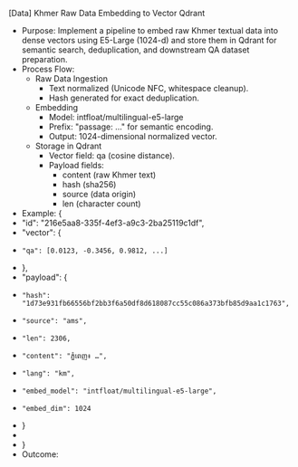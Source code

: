 [Data] Khmer Raw Data Embedding to Vector Qdrant

* Purpose: Implement a pipeline to embed raw Khmer textual data into dense vectors using E5-Large (1024-d) and store them in Qdrant for semantic search, deduplication, and downstream QA dataset preparation.
* Process Flow: 
    * Raw Data Ingestion
        * Text normalized (Unicode NFC, whitespace cleanup).
        * Hash generated for exact deduplication.
    * Embedding
        * Model: intfloat/multilingual-e5-large
        * Prefix: "passage: …" for semantic encoding.
        * Output: 1024-dimensional normalized vector.
    * Storage in Qdrant
        * Vector field: qa (cosine distance).
        * Payload fields:
            * content (raw Khmer text)
            * hash (sha256)
            * source (data origin)
            * len (character count)
* Example: {
*   "id": "216e5aa8-335f-4ef3-a9c3-2ba25119c1df",
*   "vector": {
*     "qa": [0.0123, -0.3456, 0.9812, ...]
*   },
*   "payload": {
*     "hash": "1d73e931fb66556bf2bb3f6a50df8d618087cc55c086a373bfb85d9aa1c1763",
*     "source": "ams",
*     "len": 2306,
*     "content": "ភ្នំពេញ៖ …",
*     "lang": "km",
*     "embed_model": "intfloat/multilingual-e5-large",
*     "embed_dim": 1024
*   }
* 
* }
* Outcome:  

